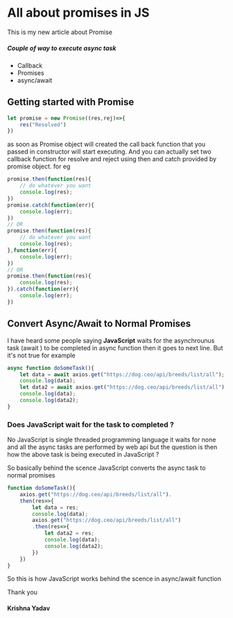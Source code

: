 # All about promises in JS
This is my new article about Promise 
##### Couple of way to execute async task 
- Callback 
- Promises
- async/await 
## Getting started with Promise 
```js
let promise = new Promise((res,rej)=>{
    res("Resolved")
})
```
as soon as Promise object will created the call back function that you passed in constructor will start executing.
And you can actually set two callback function for resolve and reject using then and catch provided by promise object.
for eg

```js
promise.then(function(res){
    // do whatever you want
    console.log(res);
})
promise.catch(function(err){
    console.log(err);
})
// OR 
promise.then(function(res){
    // do whatever you want
    console.log(res);
},function(err){
    console.log(err);
})
// OR 
promise.then(function(res){
    console.log(res);
}).catch(function(err){
    console.log(err);
})
```
## Convert Async/Await to Normal Promises

I have heard some people saying **JavaScript** waits for 
the asynchrounus task (await ) to be completed in async function then it goes to next line. But it's not true 
for example 
```js
async function doSomeTask(){
    let data = await axios.get("https://dog.ceo/api/breeds/list/all");
    console.log(data);
    let data2 = await axios.get("https://dog.ceo/api/breeds/list/all");
    console.log(data);
    console.log(data2);
}
```
### Does JavaScript wait for the task to completed ?
No JavaScript is single threaded programming language it waits for none and all the async tasks are performed by web api but the question is then how the above task is being executed in JavaScript ?

So basically behind the scence JavaScript converts the async task to normal promises 

```js
function doSomeTask(){
    axios.get("https://dog.ceo/api/breeds/list/all").
    then(res=>{
        let data = res;
        console.log(data);
        axios.get("https://dog.ceo/api/breeds/list/all")
        .then(res=>{
            let data2 = res;
            console.log(data);
            console.log(data2);
        })
    })
}
```

So this is how JavaScript works behind the scence in async/await function

Thank you
#### Krishna Yadav
